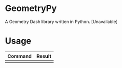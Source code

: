 # GeometryPy
A Geometry Dash library written in Python. [Unavailable]
# Usage
| Command | Result |
|------|----------|
| | |
